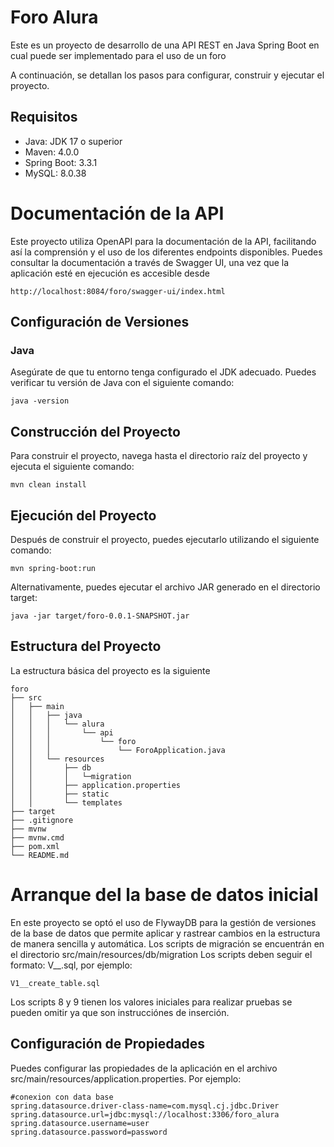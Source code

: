 # Foro Alura
Este es un proyecto de desarrollo de una API REST en Java Spring Boot en cual puede ser implementado para el uso de un foro

A continuación, se detallan los pasos para configurar, construir y ejecutar el proyecto.

## Requisitos

- Java: JDK 17 o superior
- Maven: 4.0.0
- Spring Boot: 3.3.1
- MySQL: 8.0.38

# Documentación de la API

Este proyecto utiliza OpenAPI para la documentación de la API, facilitando así la comprensión y el uso de los diferentes endpoints disponibles.
Puedes consultar la documentación a través de Swagger UI, una vez que la aplicación esté en ejecución es accesible desde
```
http://localhost:8084/foro/swagger-ui/index.html
```

## Configuración de Versiones

### Java

Asegúrate de que tu entorno tenga configurado el JDK adecuado. Puedes verificar tu versión de Java con el siguiente comando:
```
java -version
```
## Construcción del Proyecto
Para construir el proyecto, navega hasta el directorio raíz del proyecto y ejecuta el siguiente comando:
```
mvn clean install
```

## Ejecución del Proyecto
Después de construir el proyecto, puedes ejecutarlo utilizando el siguiente comando:
```
mvn spring-boot:run
```

Alternativamente, puedes ejecutar el archivo JAR generado en el directorio target:
```
java -jar target/foro-0.0.1-SNAPSHOT.jar
```

## Estructura del Proyecto
La estructura básica del proyecto es la siguiente
```
foro
├── src
│   ├── main
│   │   ├── java
│   │   │   └── alura
│   │   │       └── api
│   │   │           └── foro
│   │   │               └── ForoApplication.java
│   │   └── resources
│   │       ├── db
│   │       │   └─migration
│   │       ├── application.properties
│   │       ├── static
│   │       └── templates
├── target
├── .gitignore
├── mvnw
├── mvnw.cmd
├── pom.xml
└── README.md
```

# Arranque del la base de datos inicial
En este proyecto se optó el uso de FlywayDB para la gestión de versiones de la base de datos que permite aplicar y rastrear cambios en la estructura de manera sencilla y automática. Los scripts de migración se encuentrán en el directorio src/main/resources/db/migration Los scripts deben seguir el formato:
V<version>__<description>.sql, por ejemplo:
```
V1__create_table.sql
```
Los scripts 8 y 9 tienen los valores iniciales para realizar pruebas se pueden omitir ya que son instrucciónes de inserción.

## Configuración de Propiedades
Puedes configurar las propiedades de la aplicación en el archivo src/main/resources/application.properties. Por ejemplo:
```
#conexion con data base
spring.datasource.driver-class-name=com.mysql.cj.jdbc.Driver
spring.datasource.url=jdbc:mysql://localhost:3306/foro_alura
spring.datasource.username=user
spring.datasource.password=password
```
